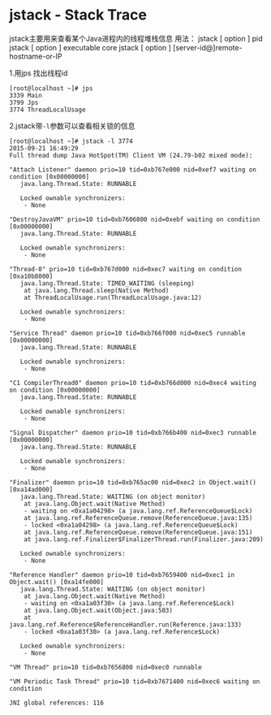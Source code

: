 # jstack - Stack Trace
jstack主要用来查看某个Java进程内的线程堆栈信息
用法：
jstack [ option ] pid
jstack [ option ] executable core
jstack [ option ] [server-id@]remote-hostname-or-IP

1.用jps 找出线程id

	[root@localhost ~]# jps 
	3339 Main
	3799 Jps
	3774 ThreadLocalUsage

2.jstack带`-l`参数可以查看相关锁的信息

	[root@localhost ~]# jstack -l 3774
	2015-09-21 16:49:29
	Full thread dump Java HotSpot(TM) Client VM (24.79-b02 mixed mode):
	
	"Attach Listener" daemon prio=10 tid=0xb767e000 nid=0xef7 waiting on condition [0x00000000]
	   java.lang.Thread.State: RUNNABLE
	
	   Locked ownable synchronizers:
		- None
	
	"DestroyJavaVM" prio=10 tid=0xb7606800 nid=0xebf waiting on condition [0x00000000]
	   java.lang.Thread.State: RUNNABLE
	
	   Locked ownable synchronizers:
		- None
	
	"Thread-0" prio=10 tid=0xb767d000 nid=0xec7 waiting on condition [0xa10b8000]
	   java.lang.Thread.State: TIMED_WAITING (sleeping)
		at java.lang.Thread.sleep(Native Method)
		at ThreadLocalUsage.run(ThreadLocalUsage.java:12)
	
	   Locked ownable synchronizers:
		- None
	
	"Service Thread" daemon prio=10 tid=0xb766f000 nid=0xec5 runnable [0x00000000]
	   java.lang.Thread.State: RUNNABLE
	
	   Locked ownable synchronizers:
		- None
	
	"C1 CompilerThread0" daemon prio=10 tid=0xb766d000 nid=0xec4 waiting on condition [0x00000000]
	   java.lang.Thread.State: RUNNABLE
	
	   Locked ownable synchronizers:
		- None
	
	"Signal Dispatcher" daemon prio=10 tid=0xb766b400 nid=0xec3 runnable [0x00000000]
	   java.lang.Thread.State: RUNNABLE
	
	   Locked ownable synchronizers:
		- None
	
	"Finalizer" daemon prio=10 tid=0xb765ac00 nid=0xec2 in Object.wait() [0xa14ad000]
	   java.lang.Thread.State: WAITING (on object monitor)
		at java.lang.Object.wait(Native Method)
		- waiting on <0xa1a04298> (a java.lang.ref.ReferenceQueue$Lock)
		at java.lang.ref.ReferenceQueue.remove(ReferenceQueue.java:135)
		- locked <0xa1a04298> (a java.lang.ref.ReferenceQueue$Lock)
		at java.lang.ref.ReferenceQueue.remove(ReferenceQueue.java:151)
		at java.lang.ref.Finalizer$FinalizerThread.run(Finalizer.java:209)
	
	   Locked ownable synchronizers:
		- None
	
	"Reference Handler" daemon prio=10 tid=0xb7659400 nid=0xec1 in Object.wait() [0xa14fe000]
	   java.lang.Thread.State: WAITING (on object monitor)
		at java.lang.Object.wait(Native Method)
		- waiting on <0xa1a03f30> (a java.lang.ref.Reference$Lock)
		at java.lang.Object.wait(Object.java:503)
		at java.lang.ref.Reference$ReferenceHandler.run(Reference.java:133)
		- locked <0xa1a03f30> (a java.lang.ref.Reference$Lock)
	
	   Locked ownable synchronizers:
		- None
	
	"VM Thread" prio=10 tid=0xb7656800 nid=0xec0 runnable 
	
	"VM Periodic Task Thread" prio=10 tid=0xb7671400 nid=0xec6 waiting on condition 
	
	JNI global references: 116




